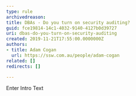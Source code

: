 ```yaml
---
type: rule
archivedreason: 
title: DBAs - Do you turn on security auditing?
guid: fce19814-14c1-4032-9140-4127b0d39727
uri: dbas-do-you-turn-on-security-auditing
created: 2019-11-21T17:55:00.0000000Z
authors:
- title: Adam Cogan
  url: https://ssw.com.au/people/adam-cogan
related: []
redirects: []

---
```



Enter Intro Text
<br><excerpt class='endintro'></excerpt><br>



